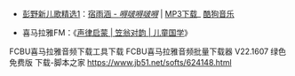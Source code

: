 

- <a href="https://www.kugou.com/album/14682438.html" title="彭野_彭野新儿歌精选1_专辑_乐库频道_酷狗网">彭野新儿歌精选1</a>：<a href="https://www.kugou.com/song/#hash=6938DAF56FEEC9D81386EF8392900C1E&album_id=14682438" title="宿雨涵 - 嘚啵嘚啵嘚">宿雨涵 - <em>嘚啵嘚啵嘚</em></a> | <a href="https://webfs.yun.kugou.com/202006012147/3a36cae3fa43ea8ad1b2c073b6ab2660/G123/M03/12/19/G4cBAFpS3hqANeodACpx5bw5YwI439.mp3" title="MP3下载">MP3下载</a>_ <a href="https://www.kugou.com/" title="酷狗音乐">酷狗音乐</a>

- 喜马拉雅FM：《<a href="http://m.ximalaya.com/share/album/20394123?wechat=true&uid=6341524&shrdv=580F972B-96DB-4A0B-B15A-9A0186B2CEF5&shrh5=iphone&subType=1045&shrid=174f81f1fc482f4&shrdh=1&shrpid=174f81f1fc48362" title="">声律启蒙 | 笠翁对韵 | 儿童国学</a>》

FCBU喜马拉雅音频下载工具下载 FCBU喜马拉雅音频批量下载器 V22.1607 绿色免费版 下载-脚本之家
https://www.jb51.net/softs/624148.html


